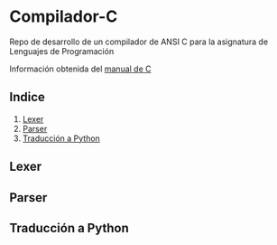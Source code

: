 # Compilador-C
Repo de desarrollo de un compilador de ANSI C para la asignatura de Lenguajes de Programación

Información obtenida del [manual de C](https://www.gnu.org/software/gnu-c-manual/gnu-c-manual.html) 
## Indice
1. [Lexer](#Lexer)
2. [Parser](#Parser)
3. [Traducción a Python](#Traducción-a-Python)

## Lexer

## Parser

## Traducción a Python
